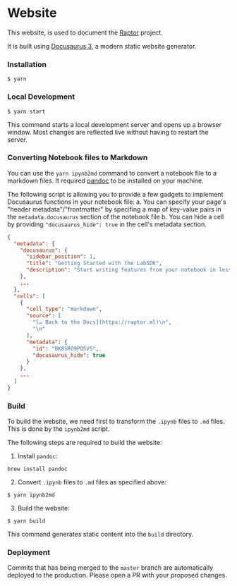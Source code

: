 # Website

This website, is used to document the [Raptor](https://raptor.ml) project.

It is built using [Docusaurus 3](https://docusaurus.io/), a modern static website generator.

### Installation

```
$ yarn
```

### Local Development

```
$ yarn start
```

This command starts a local development server and opens up a browser window. Most changes are reflected live without having to restart the server.

### Converting Notebook files to Markdown
You can use the `yarn ipynb2md` command to convert a notebook file to a markdown files.
It required [pandoc](https://pypi.org/project/pandoc/) to be installed on your machine.

The following script is allowing you to provide a few gadgets to implement Docusaurus functions in your notebook file:
a. You can specify your page's "header metadata"/"frontmatter" by specifing a map of key-value pairs in the `metadata.docusaurus` section of the notebook file
b. You can hide a cell by providing `"docusaurus_hide": true` in the cell's metadata section.

```json
{
  "metadata": {
    "docusaurus": {
      "sidebar_position": 1,
      "title": "Getting Started with the LabSDK",
      "description": "Start writing features from your notebook in less than 5 minutes."
    },
    ...
  },
  "cells": [
    {
      "cell_type": "markdown",
      "source": [
        "[↵ Back to the Docs](https://raptor.ml)\n",
        "\n"
      ],
      "metadata": {
        "id": "BK8SRO9PQ5VS",
        "docusaurus_hide": true
      }
    },
    ...
  ]
}
```

### Build

To build the website, we need first to transform the `.ipynb` files to `.md` files. This is done by the `ipynb2md` script.

The following steps are required to build the website:

1. Install `pandoc`:
```console
brew install pandoc
```

2. Convert `.ipynb` files to `.md` files as specified above:
```
$ yarn ipynb2md
```

3. Build the website:
```
$ yarn build
```

This command generates static content into the `build` directory.

### Deployment
Commits that has being merged to the `master` branch are automatically deployed to the production. Please open a PR with
your proposed changes.